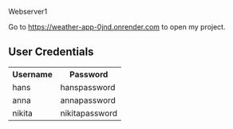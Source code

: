 Webserver1

Go to 
https://weather-app-0jnd.onrender.com
to open my project. 

  <h2>User Credentials</h2>

  <table>
    <tr>
      <th>Username</th>
      <th>Password</th>
    </tr>
    <tr>
      <td>hans</td>
      <td>hanspassword</td>
    </tr>
    <tr>
      <td>anna</td>
      <td>annapassword</td>
    </tr>
    <tr>
      <td>nikita</td>
      <td>nikitapassword</td>
    </tr>
  </table>

